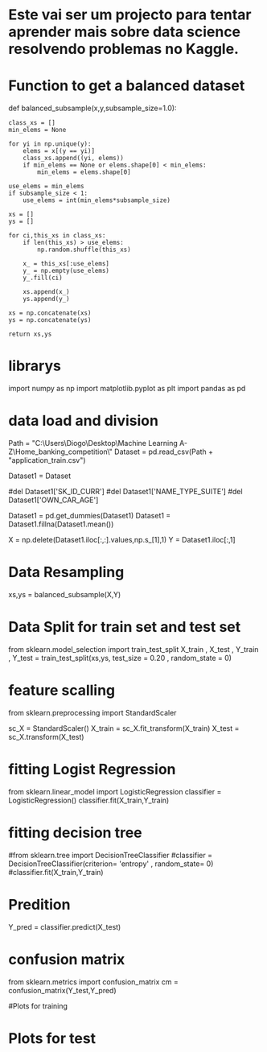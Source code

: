 # Este vai ser um projecto para tentar aprender mais sobre data science resolvendo problemas no Kaggle.

# Function to get a balanced dataset
def balanced_subsample(x,y,subsample_size=1.0):

    class_xs = []
    min_elems = None

    for yi in np.unique(y):
        elems = x[(y == yi)]
        class_xs.append((yi, elems))
        if min_elems == None or elems.shape[0] < min_elems:
            min_elems = elems.shape[0]

    use_elems = min_elems
    if subsample_size < 1:
        use_elems = int(min_elems*subsample_size)

    xs = []
    ys = []

    for ci,this_xs in class_xs:
        if len(this_xs) > use_elems:
            np.random.shuffle(this_xs)

        x_ = this_xs[:use_elems]
        y_ = np.empty(use_elems)
        y_.fill(ci)

        xs.append(x_)
        ys.append(y_)

    xs = np.concatenate(xs)
    ys = np.concatenate(ys)

    return xs,ys

# librarys
import numpy as np
import matplotlib.pyplot as plt
import pandas as pd





# data load and division

Path = "C:\\Users\\Diogo\Desktop\\Machine Learning A-Z\\Home_banking_competition\\"
Dataset = pd.read_csv(Path + "application_train.csv") 

Dataset1 = Dataset

#del Dataset1['SK_ID_CURR']
#del Dataset1['NAME_TYPE_SUITE']
#del Dataset1['OWN_CAR_AGE']

Dataset1 = pd.get_dummies(Dataset1)
Dataset1 = Dataset1.fillna(Dataset1.mean()) 


X =  np.delete(Dataset1.iloc[:,:].values,np.s_[1],1)
Y = Dataset1.iloc[:,1]

# Data Resampling

xs,ys = balanced_subsample(X,Y)


# Data Split for train set and test set

from sklearn.model_selection import train_test_split
X_train , X_test , Y_train , Y_test = train_test_split(xs,ys, test_size = 0.20 , random_state = 0)

        
# feature scalling 

from sklearn.preprocessing import StandardScaler

sc_X = StandardScaler()
X_train = sc_X.fit_transform(X_train)
X_test = sc_X.transform(X_test)

# fitting Logist Regression
from sklearn.linear_model import LogisticRegression
classifier = LogisticRegression()
classifier.fit(X_train,Y_train)

# fitting decision tree
#from sklearn.tree import DecisionTreeClassifier 
#classifier = DecisionTreeClassifier(criterion= 'entropy' , random_state= 0)
#classifier.fit(X_train,Y_train)

# Predition
Y_pred = classifier.predict(X_test)


# confusion matrix
from sklearn.metrics import confusion_matrix 
cm = confusion_matrix(Y_test,Y_pred)


#Plots for training




# Plots for test
